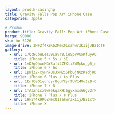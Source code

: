 ```yaml
---
layout: produk-casinghp
title: Gravity Falls Pop Art iPhone Case
categories: apple

# Produk
product-title: Gravity Falls Pop Art iPhone Case
harga: 90000
sku: hn-5126
image-drive: 1HF2f4k9K6ZMexQ1sahwrZkIijJB21ctF
gallery:
  - url: 17QcNCbWLez09IavrBJieSpVVUoKfuyAO
    title: iPhone 5 / 5s / SE
  - url: 1vDZgOhxnKGYSafi4ZPXli3WMpku_g5_n
    title: iPhone 6 / 6s
  - url: 1pWj32-xyHn7QsJxM2iSPbGjN0zKYdjKD
    title: iPhone 6 Plus / 6s Plus
  - url: 1EntCeO1qdhcyr8gdYKyr9UV14RoJiB-6
    title: iPhone 7 / 8
  - url: 1TAJanicx9w76kqaXHI6gyxmxsA6gv2rF
    title: iPhone 7 Plus / 8 Plus
  - url: 1HF2f4k9K6ZMexQ1sahwrZkIijJB21ctF
    title: iPhone X
---
```

